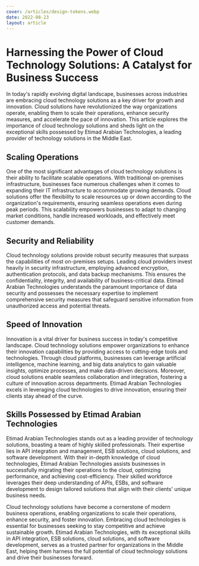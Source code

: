 ```yaml
---
cover: /articles/design-tokens.webp
date: 2022-08-23
layout: article
---
```


# Harnessing the Power of Cloud Technology Solutions: A Catalyst for Business Success

In today's rapidly evolving digital landscape, businesses across industries are embracing cloud technology solutions as a key driver for growth and innovation. Cloud solutions have revolutionized the way organizations operate, enabling them to scale their operations, enhance security measures, and accelerate the pace of innovation. This article explores the importance of cloud technology solutions and sheds light on the exceptional skills possessed by Etimad Arabian Technologies, a leading provider of technology solutions in the Middle East.



## Scaling Operations

One of the most significant advantages of cloud technology solutions is their ability to facilitate scalable operations. With traditional on-premises infrastructure, businesses face numerous challenges when it comes to expanding their IT infrastructure to accommodate growing demands. Cloud solutions offer the flexibility to scale resources up or down according to the organization's requirements, ensuring seamless operations even during peak periods. This scalability empowers businesses to adapt to changing market conditions, handle increased workloads, and effectively meet customer demands.

## Security and Reliability

Cloud technology solutions provide robust security measures that surpass the capabilities of most on-premises setups. Leading cloud providers invest heavily in security infrastructure, employing advanced encryption, authentication protocols, and data backup mechanisms. This ensures the confidentiality, integrity, and availability of business-critical data. Etimad Arabian Technologies understands the paramount importance of data security and possesses the necessary expertise to implement comprehensive security measures that safeguard sensitive information from unauthorized access and potential threats.

## Speed of Innovation

Innovation is a vital driver for business success in today's competitive landscape. Cloud technology solutions empower organizations to enhance their innovation capabilities by providing access to cutting-edge tools and technologies. Through cloud platforms, businesses can leverage artificial intelligence, machine learning, and big data analytics to gain valuable insights, optimize processes, and make data-driven decisions. Moreover, cloud solutions enable seamless collaboration and integration, fostering a culture of innovation across departments. Etimad Arabian Technologies excels in leveraging cloud technologies to drive innovation, ensuring their clients stay ahead of the curve.

## Skills Possessed by Etimad Arabian Technologies

Etimad Arabian Technologies stands out as a leading provider of technology solutions, boasting a team of highly skilled professionals. Their expertise lies in API integration and management, ESB solutions, cloud solutions, and software development. With their in-depth knowledge of cloud technologies, Etimad Arabian Technologies assists businesses in successfully migrating their operations to the cloud, optimizing performance, and achieving cost-efficiency. Their skilled workforce leverages their deep understanding of APIs, ESBs, and software development to design tailored solutions that align with their clients' unique business needs.


Cloud technology solutions have become a cornerstone of modern business operations, enabling organizations to scale their operations, enhance security, and foster innovation. Embracing cloud technologies is essential for businesses seeking to stay competitive and achieve sustainable growth. Etimad Arabian Technologies, with its exceptional skills in API integration, ESB solutions, cloud solutions, and software development, serves as a trusted partner for organizations in the Middle East, helping them harness the full potential of cloud technology solutions and drive their businesses forward.
